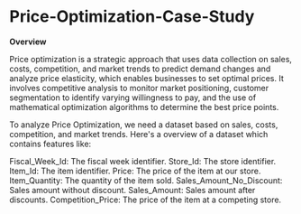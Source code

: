 # Price-Optimization-Case-Study

**Overview**

Price optimization is a strategic approach that uses data collection on sales, costs, competition, and market trends to predict demand changes and analyze price elasticity, which enables businesses to set optimal prices. It involves competitive analysis to monitor market positioning, customer segmentation to identify varying willingness to pay, and the use of mathematical optimization algorithms to determine the best price points.

To analyze Price Optimization, we need a dataset based on sales, costs, competition, and market trends. Here's a overview of a dataset which contains features like:

Fiscal_Week_Id: The fiscal week identifier.
Store_Id: The store identifier.
Item_Id: The item identifier.
Price: The price of the item at our store.
Item_Quantity: The quantity of the item sold.
Sales_Amount_No_Discount: Sales amount without discount.
Sales_Amount: Sales amount after discounts.
Competition_Price: The price of the item at a competing store.
